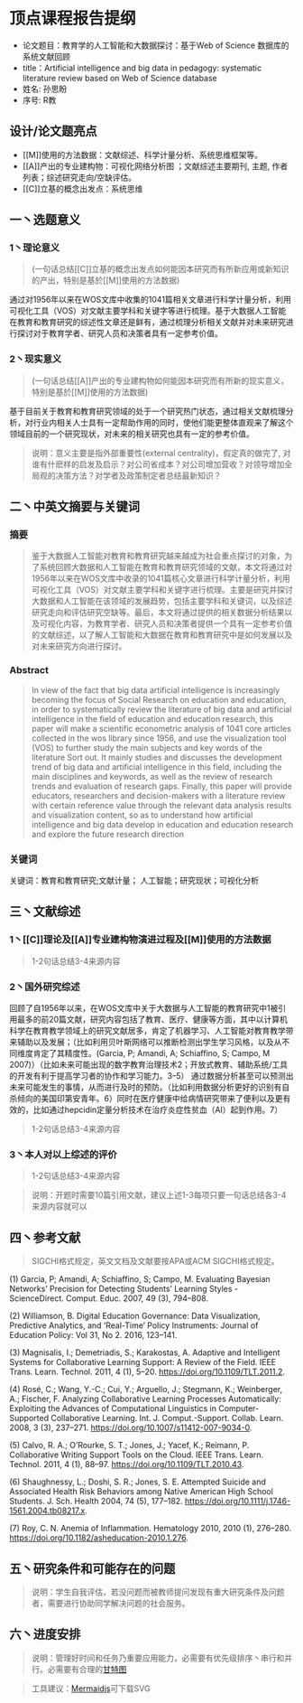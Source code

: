 
# 顶点课程报告提纲

* 论文题目：教育学的人工智能和大数据探讨：基于Web of Science 数据库的系统文献回顾
* title：Artificial intelligence and big data in pedagogy: systematic literature review based on Web of Science database
* 姓名: 孙思盼
* 序号: R教
<!--more-->

## 设计/论文题亮点

* [[M]]使用的方法数据：文献综述、科学计量分析、系统思维框架等。
* [[A]]产出的专业建构物：可视化网络分析图 ；文献综述主要期刊, 主题, 作者列表；综述研究走向/空缺评估。
* [[C]]立基的概念出发点：系统思维


## 一丶选题意义
### 1丶理论意义

> (一句话总结[[C]]立基的概念出发点如何能因本研究而有所新应用或新知识的产出，特别是基於[[M]]使用的方法数据)

通过对1956年以来在WOS文库中收集的1041篇相关文章进行科学计量分析，利用可视化工具（VOS）对文献主要学科和关键字等进行梳理。基于大数据人工智能在教育和教育研究的综述性文章还是鲜有，通过梳理分析相关文献并对未来研究进行探讨对于教育学者、研究人员和决策者具有一定参考价值。


### 2丶现实意义
> (一句话总结[[A]]产出的专业建构物如何能因本研究而有所新的现实意义，特别是基於[[M]]使用的方法数据)

基于目前关于教育和教育研究领域的处于一个研究热门状态，通过相关文献梳理分析，对行业内相关人士具有一定帮助作用的同时，使他们能更整体直观来了解这个领域目前的一个研究现状，对未来的相关研究也具有一定的参考价值。

> 说明：意义主要是指外部重要性(external centrality)，假定真的做完了, 对谁有什麽样的启发及启示？对公司省成本？对公司增加营收？对领导增加全局观的决策方法？对学者及政策制定者总结最新知识？



## 二丶中英文摘要与关键词

### 摘要
> 鉴于大数据人工智能对教育和教育研究越来越成为社会重点探讨的对象，为了系统回顾大数据和人工智能在教育和教育研究领域的文献，本文将通过对1956年以来在WOS文库中收录的1041篇核心文章进行科学计量分析，利用可视化工具（VOS）对文献主要学科和关键字进行梳理。主要是研究并探讨大数据和人工智能在该领域的发展趋势，包括主要学科和关键词，以及综述研究走向和评估研究空缺等。最后，本文将通过提供的相关数据分析结果以及可视化内容，为教育学者、研究人员和决策者提供一个具有一定参考价值的文献综述，以了解人工智能和大数据在教育和教育研究中是如何发展以及对未来研究方向进行探讨。


### Abstract
> In view of the fact that big data artificial intelligence is increasingly becoming the focus of Social Research on education and education, in order to systematically review the literature of big data and artificial intelligence in the field of education and education research, this paper will make a scientific econometric analysis of 1041 core articles collected in the wos library since 1956, and use the visualization tool (VOS) to further study the main subjects and key words of the literature Sort out. It mainly studies and discusses the development trend of big data and artificial intelligence in this field, including the main disciplines and keywords, as well as the review of research trends and evaluation of research gaps. Finally, this paper will provide educators, researchers and decision-makers with a literature review with certain reference value through the relevant data analysis results and visualization content, so as to understand how artificial intelligence and big data develop in education and education research and explore the future research direction

### 关键词

关键词：教育和教育研究;文献计量； 人工智能；研究现状；可视化分析


## 三丶文献综述

### 1丶[[C]]理论及[[A]]专业建构物演进过程及[[M]]使用的方法数据

> 1-2句话总结3-4来源内容

### 2丶国外研究综述
回顾了自1956年以来，在WOS文库中关于大数据与人工智能的教育研究中1被引用最多的前20篇文献，研究内容包括了教育、医疗、健康等方面，其中以计算机科学在教育教学领域上的研究文献居多，肯定了机器学习、人工智能对教育教学带来辅助以及发展；（比如利用贝叶斯网络可以推断检测出学生学习风格，以及从不同维度肯定了其精度性。(Garcia, P; Amandi, A; Schiaffino, S; Campo, M 2007)）（比如未来可能出现的数字教育治理技术2；开放式教育、辅助系统/工具的开发有利于提高学习者的协作和学习能力。3–5）
通过数据分析甚至可以预测出未来可能发生的事情，从而进行及时的预防。（比如利用数据分析更好的识别有自杀倾向的美国印第安青年。6）同时在医疗健康中给病情研究带来了便利以及更有效的，比如通过hepcidin定量分析技术在治疗炎症性贫血（AI）起到作用。7）


> 1-2句话总结3-4来源内容

### 3丶本人对以上综述的评价

> 1-2句话总结3-4来源内容

> 说明：开题时需要10篇引用文献，建议上述1-3每项只要一句话总结各3-4来源内容就可以


## 四丶参考文献

>  SIGCHI格式规定，英文文档及文献要按APA或ACM SIGCHI格式规定。

(1) 	Garcia, P; Amandi, A; Schiaffino, S; Campo, M. Evaluating Bayesian Networks’ Precision for Detecting Students’ Learning Styles - ScienceDirect. Comput. Educ. 2007, 49 (3), 794–808.

(2) 	Williamson, B. Digital Education Governance: Data Visualization, Predictive Analytics, and ‘Real-Time’ Policy Instruments: Journal of Education Policy: Vol 31, No 2. 2016, 123–141.

(3) 	Magnisalis, I.; Demetriadis, S.; Karakostas, A. Adaptive and Intelligent Systems for Collaborative Learning Support: A Review of the Field. IEEE Trans. Learn. Technol. 2011, 4 (1), 5–20. https://doi.org/10.1109/TLT.2011.2.

(4) 	Rosé, C.; Wang, Y.-C.; Cui, Y.; Arguello, J.; Stegmann, K.; Weinberger, A.; Fischer, F. Analyzing Collaborative Learning Processes Automatically: Exploiting the Advances of Computational Linguistics in Computer-Supported Collaborative Learning. Int. J. Comput.-Support. Collab. Learn. 2008, 3 (3), 237–271. https://doi.org/10.1007/s11412-007-9034-0.

(5) 	Calvo, R. A.; O’Rourke, S. T.; Jones, J.; Yacef, K.; Reimann, P. Collaborative Writing Support Tools on the Cloud. IEEE Trans. Learn. Technol. 2011, 4 (1), 88–97.
https://doi.org/10.1109/TLT.2010.43.

(6) 	Shaughnessy, L.; Doshi, S. R.; Jones, S. E. Attempted Suicide and Associated Health Risk Behaviors among Native American High School Students. J. Sch. Health 2004, 74 (5), 177–182. https://doi.org/10.1111/j.1746-1561.2004.tb08217.x.

(7) 	Roy, C. N. Anemia of Inflammation. Hematology 2010, 2010 (1), 276–280. https://doi.org/10.1182/asheducation-2010.1.276.






## 五丶研究条件和可能存在的问题
> 说明：学生自我评估，若没问题而被教师提问发现有重大研究条件及问题者，需要进行协助同学解决问题的社会服务。

## 六丶进度安排
> 说明：管理好时间和任务乃重要应用能力，必需要有优先级排序丶串行和并行。必需要有合理的[甘特图](https://www.mindtheproduct.com/tame-your-roadmap/)

> 工具建议：[Mermaidjs](https://mermaidjs.github.io/mermaid-live-editor/)可下载SVG
 
